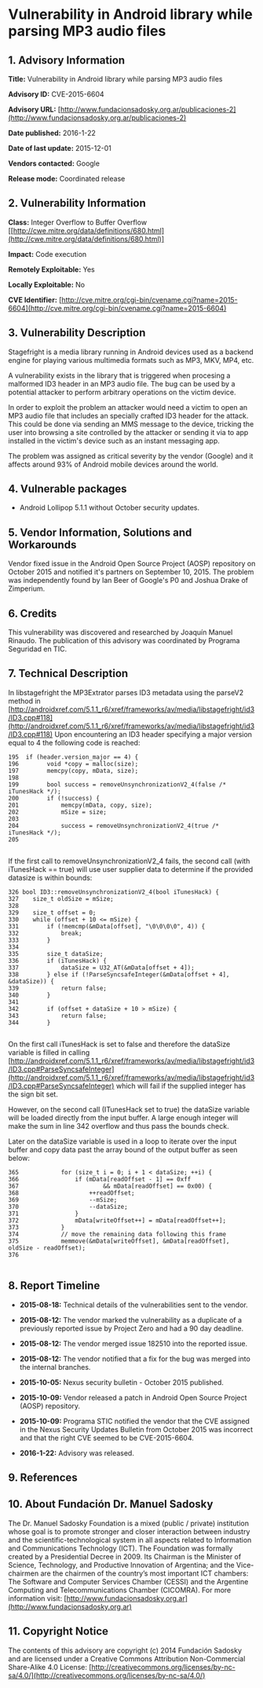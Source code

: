 
# Vulnerability in Android library while parsing MP3 audio files


## 1. Advisory Information

**Title:** Vulnerability in Android library while parsing MP3 audio files

**Advisory ID:** CVE-2015-6604

**Advisory URL:** [http://www.fundacionsadosky.org.ar/publicaciones-2](http://www.fundacionsadosky.org.ar/publicaciones-2)

**Date published:** 2016-1-22

**Date of last update:** 2015-12-01

**Vendors contacted:** Google

**Release mode:** Coordinated release



## 2. Vulnerability Information

**Class:** Integer Overflow to Buffer Overflow [[http://cwe.mitre.org/data/definitions/680.html](http://cwe.mitre.org/data/definitions/680.html)]

**Impact:** Code execution

**Remotely Exploitable:** Yes

**Locally Exploitable:** No

**CVE Identifier:** [http://cve.mitre.org/cgi-bin/cvename.cgi?name=2015-6604](http://cve.mitre.org/cgi-bin/cvename.cgi?name=2015-6604)



## 3. Vulnerability Description

Stagefright is a media library running in Android devices used as a backend engine for playing various multimedia formats such as MP3, MKV, MP4, etc.

A vulnerability exists in the library that is triggered when procesing a malformed ID3 header in an MP3 audio file. The bug can be used by a potential attacker to perform arbitrary operations on the victim device. 

In order to exploit the problem an attacker would need a victim to open an MP3 audio file that includes an specially crafted ID3 header for the attack. This could be done via sending an MMS message to the device, tricking the user into browsing a site controlled by the attacker or sending it via to app installed in the victim's device such as an instant messaging app.

The problem was assigned as critical severity by the vendor (Google) and it affects around 93% of Android mobile devices around the world.


## 4. Vulnerable packages

* Android Lollipop 5.1.1 without October security updates.

## 5. Vendor Information, Solutions and Workarounds

  Vendor fixed issue in the Android Open Source Project (AOSP) repository on October 2015 and notified it's partners on September 10, 2015. The problem was independently found by Ian Beer of Google's P0 and Joshua Drake of Zimperium.


## 6. Credits

This vulnerability was discovered and researched by Joaquín Manuel Rinaudo. The publication of this advisory was coordinated by Programa Seguridad en TIC. 

## 7. Technical Description

In libstagefright the MP3Extrator parses ID3 metadata using the parseV2 method in [http://androidxref.com/5.1.1_r6/xref/frameworks/av/media/libstagefright/id3/ID3.cpp#118](http://androidxref.com/5.1.1_r6/xref/frameworks/av/media/libstagefright/id3/ID3.cpp#118)
Upon encountering an ID3 header specifying a major version equal to 4 the following code is reached:

```
195  if (header.version_major == 4) {
196        void *copy = malloc(size);
197        memcpy(copy, mData, size);
198
199        bool success = removeUnsynchronizationV2_4(false /* iTunesHack */);
200        if (!success) {
201            memcpy(mData, copy, size);
202            mSize = size;
203
204            success = removeUnsynchronizationV2_4(true /* iTunesHack */);
205


```

If the first call to removeUnsynchronizationV2_4 fails, the second call (with iTunesHack == true) will use user supplier data to determine if the provided datasize is within bounds:

```
326 bool ID3::removeUnsynchronizationV2_4(bool iTunesHack) {
327    size_t oldSize = mSize;
328
329    size_t offset = 0;
330    while (offset + 10 <= mSize) {
331        if (!memcmp(&mData[offset], "\0\0\0\0", 4)) {
332            break;
333        }
334
335        size_t dataSize;
336        if (iTunesHack) {
337            dataSize = U32_AT(&mData[offset + 4]);
338        } else if (!ParseSyncsafeInteger(&mData[offset + 4], &dataSize)) {
339            return false;
340        }
341
342        if (offset + dataSize + 10 > mSize) {
343            return false;
344        }


```

On the first call  iTunesHack is set to false and therefore the dataSize variable is filled in calling [http://androidxref.com/5.1.1_r6/xref/frameworks/av/media/libstagefright/id3/ID3.cpp#ParseSyncsafeInteger](http://androidxref.com/5.1.1_r6/xref/frameworks/av/media/libstagefright/id3/ID3.cpp#ParseSyncsafeInteger) which will fail if the supplied integer has the sign bit set. 

However, on the second call (ITunesHack set to true) the dataSize variable will be loaded directly from the input buffer. A large enough integer will make the sum in line 342 overflow and thus pass the bounds check.

Later on the dataSize variable is used in a loop to iterate over the input buffer and copy data past the array bound of the output buffer as seen below:

```
365            for (size_t i = 0; i + 1 < dataSize; ++i) {
366                if (mData[readOffset - 1] == 0xff
367                        && mData[readOffset] == 0x00) {
368                    ++readOffset;
369                    --mSize;
370                    --dataSize;
371                }
372                mData[writeOffset++] = mData[readOffset++];
373            }
374            // move the remaining data following this frame
375            memmove(&mData[writeOffset], &mData[readOffset], oldSize - readOffset);
376


```


## 8. Report Timeline

* **2015-08-18:** 
        Technical details of the vulnerabilities sent to the vendor.
        
* **2015-08-12:** 
        The vendor marked the vulnerability as a duplicate of a previously reported issue by Project Zero and had a 90 day deadline.
        
* **2015-08-12:** 
        The vendor merged issue 182510 into the reported issue.
        
* **2015-08-12:** 
        The vendor notified that a fix for the bug was merged into the internal branches.
        
* **2015-10-05:** 
        Nexus security bulletin - October 2015 published.
        
* **2015-10-09:** 
        Vendor released a patch in Android Open Source Project (AOSP) repository.
        
* **2015-10-09:** 
        Programa STIC notified the vendor that the CVE assigned in the Nexus Security Updates Bulletin from October 2015 was incorrect and that the right CVE seemed to be CVE-2015-6604.
        
* **2016-1-22:** 
        Advisory was released. 

## 9. References



## 10. About Fundación Dr. Manuel Sadosky

The Dr. Manuel Sadosky Foundation is a mixed (public / private) institution whose goal is to promote stronger and closer interaction between industry and the scientific-technological system in all aspects related to Information and Communications Technology (ICT). The Foundation was formally created by a Presidential Decree in 2009. Its Chairman is the Minister of Science, Technology, and Productive Innovation of Argentina; and the Vice-chairmen are the chairmen of the country’s most important ICT chambers: The Software and Computer Services Chamber (CESSI) and the Argentine Computing and Telecommunications Chamber (CICOMRA). For more information visit: [http://www.fundacionsadosky.org.ar](http://www.fundacionsadosky.org.ar)

## 11. Copyright Notice

The contents of this advisory are copyright (c) 2014 Fundación Sadosky and are licensed under a Creative Commons Attribution Non-Commercial Share-Alike 4.0 License: [http://creativecommons.org/licenses/by-nc-sa/4.0/](http://creativecommons.org/licenses/by-nc-sa/4.0/)